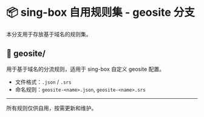 # 📦 sing-box 自用规则集 - geosite 分支

本分支用于存放基于域名的规则集。

## 📁 geosite/

用于基于域名的分流规则，适用于 sing-box 自定义 geosite 配置。

- 文件格式：`.json` / `.srs`
- 命名规则：`geosite-<name>.json`, `geosite-<name>.srs`

---

所有规则仅供自用，按需更新和维护。
